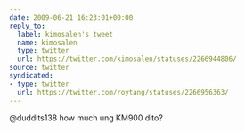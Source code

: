 ```yaml
---
date: 2009-06-21 16:23:01+00:00
reply_to:
  label: kimosalen's tweet
  name: kimosalen
  type: twitter
  url: https://twitter.com/kimosalen/statuses/2266944806/
source: twitter
syndicated:
- type: twitter
  url: https://twitter.com/roytang/statuses/2266956363/
---
```


@duddits138 how much ung KM900 dito? 